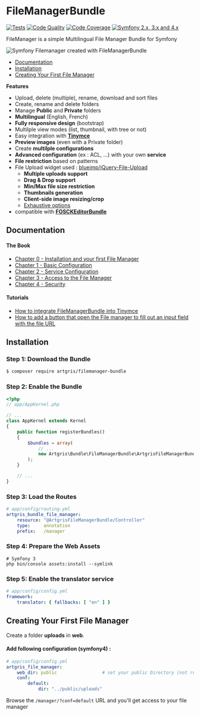 FileManagerBundle
=================

[![Tests][1]][2] [![Code Quality][3]][4] [![Code Coverage][5]][6] [![Symfony 2.x, 3.x and 4.x][7]][8]

FileManager is a simple Multilingual File Manager Bundle for Symfony

<img src="https://raw.githubusercontent.com/artgris/FileManagerBundle/master/Resources/doc/images/filemanager-promo.png" alt="Symfony Filemanager created with FileManagerBundle" align="center" />

* [Documentation](#documentation)
* [Installation](#installation)
* [Creating Your First File Manager](#creating-your-first-file-manager)


**Features**
*  Upload, delete (multiple), rename, download and sort files
*  Create, rename and delete folders
*  Manage **Public** and **Private** folders
*  **Multilingual** (English, French)
*  **Fully responsive design** (bootstrap)
*  Multilple view modes (list, thumbnail, with tree or not)
*  Easy integration with [**Tinymce**](https://www.tinymce.com/)
*  **Preview images** (even with a Private folder)
*  Create **multilple configurations**
*  **Advanced configuration** (ex : ACL, ...) with your own **service**
*  **File restriction** based on patterns
*  File Upload widget used : [blueimp/jQuery-File-Upload](https://github.com/blueimp/jQuery-File-Upload)
    * **Multiple uploads support**
    * **Drag & Drop support**
    * **Min/Max file size restriction**
    * **Thumbnails generation**
    * **Client-side image resizing/crop**
    * [Exhaustive options](https://github.com/blueimp/jQuery-File-Upload/blob/master/server/php/UploadHandler.php)
* compatible with [**FOSCKEditorBundle**](https://github.com/FriendsOfSymfony/FOSCKEditorBundle)

Documentation
-------------

#### The Book

  * [Chapter 0 - Installation and your first File Manager](Resources/doc/book/0-installation.md)
  * [Chapter 1 - Basic Configuration](Resources/doc/book/1-basic-configuration.md)
  * [Chapter 2 - Service Configuration](Resources/doc/book/2-service-configuration.md)
  * [Chapter 3 - Access to the File Manager](Resources/doc/book/3-access-file-manager.md)
  * [Chapter 4 - Security](Resources/doc/book/4-security.md)
  
#### Tutorials

  * [How to integrate FileManagerBundle into Tinymce](Resources/doc/tutorials/integrate-tinymce.md)
  * [How to add a button that open the File manager to fill out an input field with the file URL](Resources/doc/tutorials/input-button.md)
  

Installation
------------

### Step 1: Download the Bundle

```bash
$ composer require artgris/filemanager-bundle
```

### Step 2: Enable the Bundle

```php
<?php
// app/AppKernel.php

// ...
class AppKernel extends Kernel
{
    public function registerBundles()
    {
        $bundles = array(
            // ...
            new Artgris\Bundle\FileManagerBundle\ArtgrisFileManagerBundle(),
        );
    }

    // ...
}
```
### Step 3: Load the Routes


```yaml
# app/config/routing.yml
artgris_bundle_file_manager:
    resource: "@ArtgrisFileManagerBundle/Controller"
    type:     annotation
    prefix:   /manager
```

### Step 4: Prepare the Web Assets

```cli
# Symfony 3
php bin/console assets:install --symlink
```

### Step 5:  Enable the translator service 

```yml
# app/config/config.yml
framework:
    translator: { fallbacks: [ "en" ] }
```    
    
Creating Your First File Manager
---------------------------------

Create a folder **uploads** in **web**.
 
#### Add following configuration (symfony4) :

```yaml
# app/config/config.yml
artgris_file_manager:
    web_dir: public                 # set your public Directory (not required, default value: web)
    conf:
        default:
            dir: "../public/uploads"
```

Browse the `/manager/?conf=default` URL and you'll get access to your 
file manager
 
[1]: https://travis-ci.org/artgris/FileManagerBundle.svg?branch=master
[2]: https://travis-ci.org/artgris/FileManagerBundle
[3]: https://insight.sensiolabs.com/projects/701afcd5-edde-421a-ab6c-0188bfa7e7dc/mini.png
[4]: https://insight.sensiolabs.com/projects/701afcd5-edde-421a-ab6c-0188bfa7e7dc
[5]: https://coveralls.io/repos/artgris/FileManagerBundle/badge.svg?branch=master
[6]: https://coveralls.io/r/artgris/FileManagerBundle?branch=master
[7]: https://img.shields.io/badge/symfony-2.x%2C%203.x%20and%204.x-green.svg
[8]: https://symfony.com/
